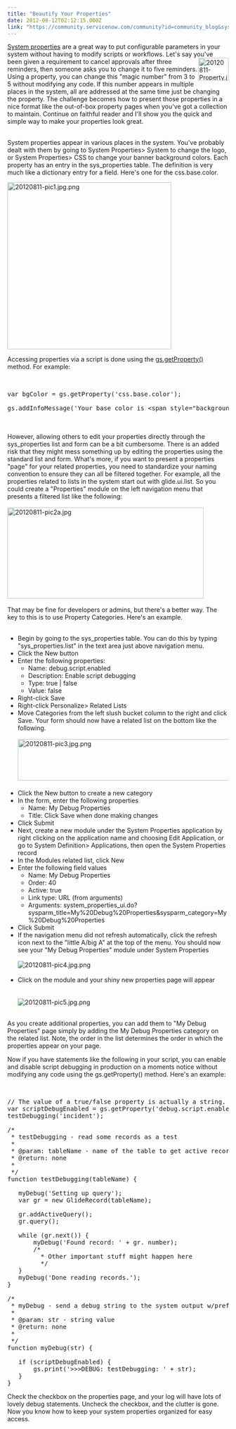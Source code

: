 ```yaml
---
title: "Beautify Your Properties"
date: 2012-08-12T02:12:15.000Z
link: "https://community.servicenow.com/community?id=community_blog&sys_id=74dd66e9dbd0dbc01dcaf3231f961949"
---
```

<p><a title="ki.servicenow.com/index.php?title=Additional_Glide_Properties" href="http://wiki.servicenow.com/index.php?title=Additional_Glide_Properties">System properties</a> are a great way to put configurable parameters in your system without having to modify scripts or workflows. Let's say you've been given a requirement <img   alt="20120811-Property.jpg" class="image-0 jive-image" height="52" src="9f79988edb1c17049c9ffb651f9619ab.iix" style="height: 51.75px; width: 69px; float: right;" width="69"/>to cancel approvals after three reminders, then someone asks you to change it to five reminders. Using a property, you can change this "magic number" from 3 to 5 without modifying any code. If this number appears in multiple places in the system, all are addressed at the same time just be changing the property. The challenge becomes how to present those properties in a nice format like the out-of-box property pages when you've got a collection to maintain. Continue on faithful reader and I'll show you the quick and simple way to make your properties look great.</p><p></p><p><br/>System properties appear in various places in the system. You've probably dealt with them by going to System Properties&gt; System to change the logo, or System Properties&gt; CSS to change your banner background colors. Each property has an entry in the sys_properties table. The definition is very much like a dictionary entry for a field. Here's one for the css.base.color.</p><p></p><p><img   alt="20120811-pic1.jpg.png" class="image-0 jive-image" height="379" src="14bc958adb14d7041dcaf3231f9619ae.iix" style="height: 379.37px; width: 373px;" width="373"/></p><p></p><p>Accessing properties via a script is done using the <a title="ki.servicenow.com/index.php?title=GlideSystem#getProperty.28String.2C_Object.29" href="http://wiki.servicenow.com/index.php?title=GlideSystem#getProperty.28String.2C_Object.29">gs.getProperty()</a> method. For example:</p><p></p><p></p><pre __default_attr="plain" __jive_macro_name="code" class="jive_text_macro jive_macro_code _jivemacro_uid_14009505541704738" jivemacro_uid="_14009505541704738"><br/><br/>var bgColor = gs.getProperty('css.base.color');<br/><br/>gs.addInfoMessage('Your base color is &lt;span style="background-color:' + bgColor + '"&gt;This color&lt;/span&gt;');</pre><p><br/><br/>However, allowing others to edit your properties directly through the sys_properties list and form can be a bit cumbersome. There is an added risk that they might mess something up by editing the properties using the standard list and form. What's more, if you want to present a properties "page" for your related properties, you need to standardize your naming convention to ensure they can all be filtered together. For example, all the properties related to lists in the system start out with glide.ui.list. So you could create a "Properties" module on the left navigation menu that presents a filtered list like the following:<br/><br/><img   alt="20120811-pic2a.jpg" class="image-0 jive-image" height="207" src="aa68bc46dbd097041dcaf3231f96190b.iix" style="height: 206.912px; width: 447px;" width="447"/><br/><br/>That may be fine for developers or admins, but there's a better way. The key to this is to use Property Categories. Here's an example.<br/><br/></p><ul><li>Begin by going to the sys_properties table. You can do this by typing "sys_properties.list" in the text area just above navigation menu.</li><li>Click the New button</li><li>Enter the following properties:<ul><li>Name: debug.script.enabled</li><li>Description: Enable script debugging</li><li>Type: true | false</li><li>Value: false</li></ul></li><li>Right-click Save</li><li>Right-click Personalize&gt; Related Lists</li><li>Move Categories from the left slush bucket column to the right and click Save. Your form should now have a related list on the bottom like the following.<br/><br/><img   alt="20120811-pic3.jpg.png" class="image-0 jive-image" src="04895c46db989fc03eb27a9e0f9619e4.iix" style="height: 94px; width: 620px;"/><br/><br/></li><li>Click the New button to create a new category</li><li>In the form, enter the following properties<ul><li>Name: My Debug Properties</li><li>Title: Click Save when done making changes</li></ul></li><li>Click Submit</li><li>Next, create a new module under the System Properties application by right clicking on the application name and choosing Edit Application, or go to System Definition&gt; Applications, then open the System Properties record</li><li>In the Modules related list, click New</li><li>Enter the following field values<ul><li>Name: My Debug Properties</li><li>Order: 40</li><li>Active: true</li><li>Link type: URL (from arguments)</li><li>Arguments: system_properties_ui.do?sysparm_title=My%20Debug%20Properties&amp;sysparm_category=My%20Debug%20Properties</li></ul></li><li>Click Submit</li><li>If the navigation menu did not refresh automatically, click the refresh icon next to the "little A/big A" at the top of the menu. You should now see your "My Debug Properties" module under System Properties<br/><br/><img   alt="20120811-pic4.jpg.png" class="image-0 jive-image" src="c32c3f79db945fc068c1fb651f9619a7.iix" style="height: auto;"/><br/><br/></li><li>Click on the module and your shiny new properties page will appear</li><li style="list-style: none;"><br/><br/><img  alt="20120811-pic5.jpg.png" class="image-0 jive-image" src="055f51cadbdc97049c9ffb651f961938.iix" style="height: auto;"/><br/><br/></li></ul><p></p><p></p><p>As you create additional properties, you can add them to "My Debug Properties" page simply by adding the My Debug Properties category on the related list. Note, the order in the list determines the order in which the properties appear on your page.</p><p></p><p>Now if you have statements like the following in your script, you can enable and disable script debugging in production on a moments notice without modifying any code using the gs.getProperty() method. Here's an example:</p><p></p><p></p><pre __default_attr="plain" __jive_macro_name="code" class="jive_text_macro jive_macro_code _jivemacro_uid_14009505541549542" jivemacro_uid="_14009505541549542"><br/><br/>// The value of a true/false property is actually a string. We want a boolean.<br/>var scriptDebugEnabled = gs.getProperty('debug.script.enabled') == 'true';<br/>testDebugging('incident');<br/><br/>/*<br/> * testDebugging - read some records as a test<br/> *<br/> * @param: tableName - name of the table to get active records from<br/> * @return: none<br/> *<br/> */<br/>function testDebugging(tableName) {<br/><br/>   myDebug('Setting up query');<br/>   var gr = new GlideRecord(tableName);<br/><br/>   gr.addActiveQuery();<br/>   gr.query();<br/><br/>   while (gr.next()) {<br/>       myDebug('Found record: ' + gr. number);<br/>       /*<br/>         * Other important stuff might happen here<br/>         */<br/>   }<br/>   myDebug('Done reading records.');<br/>}<br/><br/>/*<br/> * myDebug - send a debug string to the system output w/prefix for easy searching<br/> *<br/> * @param: str - string value<br/> * @return: none<br/> *<br/> */<br/>function myDebug(str) {<br/><br/>   if (scriptDebugEnabled) {<br/>       gs.print('&gt;&gt;&gt;DEBUG: testDebugging: ' + str);<br/>   }<br/>}</pre><p></p><p></p><p>Check the checkbox on the properties page, and your log will have lots of lovely debug statements. Uncheck the checkbox, and the clutter is gone. Now you know how to keep your system properties organized for easy access.</p>